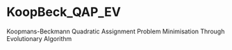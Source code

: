 # KoopBeck_QAP_EV
Koopmans-Beckmann Quadratic Assignment Problem Minimisation Through Evolutionary Algorithm
